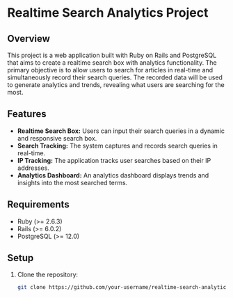 # Realtime Search Analytics Project

## Overview

This project is a web application built with Ruby on Rails and PostgreSQL that aims to create a realtime search box with analytics functionality. The primary objective is to allow users to search for articles in real-time and simultaneously record their search queries. The recorded data will be used to generate analytics and trends, revealing what users are searching for the most.

## Features

- **Realtime Search Box:** Users can input their search queries in a dynamic and responsive search box.
- **Search Tracking:** The system captures and records search queries in real-time.
- **IP Tracking:** The application tracks user searches based on their IP addresses.
- **Analytics Dashboard:** An analytics dashboard displays trends and insights into the most searched terms.

## Requirements

- Ruby (>= 2.6.3)
- Rails (>= 6.0.2)
- PostgreSQL (>= 12.0)

## Setup

1. Clone the repository:

   ```bash
   git clone https://github.com/your-username/realtime-search-analytics.git
